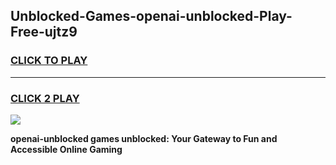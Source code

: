 
## Unblocked-Games-openai-unblocked-Play-Free-ujtz9
<h3>
<a href="https://premium76.site?title=openai-unblocked&ref=20M">CLICK TO PLAY</a></h3>
<hr>

<h3>
<a href="https://premium76.site?title=openai-unblocked&ref=20M">CLICK 2 PLAY</a>
  
</h3>

<a href="https://premium76.site?title=openai-unblocked&ref=19M"><img src="https://clearcache.store/games.png"></a>


**openai-unblocked games unblocked: Your Gateway to Fun and Accessible Online Gaming**
